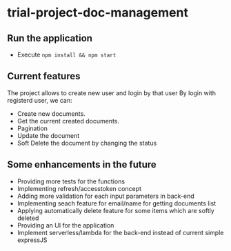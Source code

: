 # trial-project-doc-management

## Run the application
- Execute `npm install && npm start`
## Current features
The project allows to create new user and login by that user
By login with registerd user, we can:
- Create new documents.
- Get the current created documents.
- Pagination
- Update the document
- Soft Delete the document by changing the status

## Some enhancements in the future
- Providing more tests for the functions
- Implementing refresh/accesstoken concept
- Adding more validation for each input parameters in back-end
- Implementing seach feature for email/name for getting documents list
- Applying automatically delete feature for some items which are softly deleted
- Providing an UI for the application
- Implement serverless/lambda for the back-end instead of current simple expressJS